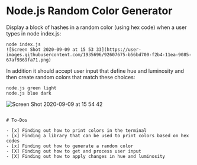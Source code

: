# Node.js Random Color Generator

Display a block of hashes in a random color (using hex code) when a user types in node index.js:

```
node index.js
![Screen Shot 2020-09-09 at 15 53 33](https://user-images.githubusercontent.com/1935696/92607675-b56bd700-f2b4-11ea-9085-67af9369fa71.png)

```

In addition it should accept user input that define hue and luminosity and then create random colors that match these choices:

```
node.js green light
node.js blue dark

```

![Screen Shot 2020-09-09 at 15 54 42](https://user-images.githubusercontent.com/1935696/92607766-daf8e080-f2b4-11ea-9d6d-3bd8501da443.png)

```

# To-Dos

- [x] Finding out how to print colors in the terminal
- [x] Finding a library that can be used to print colors based on hex codes
- [x] Finding out how to generate a random color
- [X] Finding out how to get and process user input
- [X] Finding out how to apply changes in hue and luminosity
```
